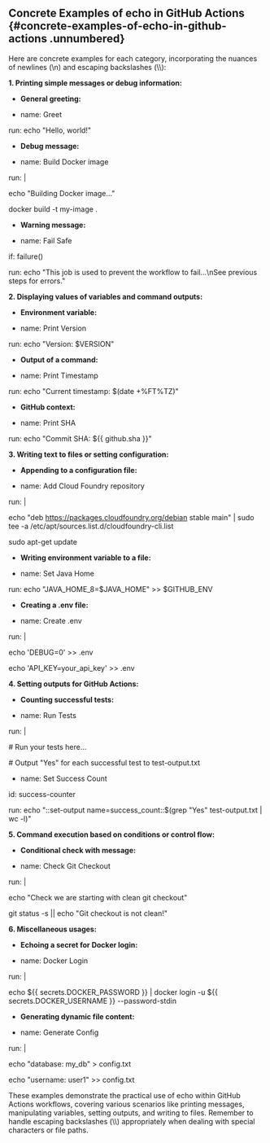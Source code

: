﻿## **Concrete Examples of echo in GitHub Actions** {#concrete-examples-of-echo-in-github-actions .unnumbered}

Here are concrete examples for each category, incorporating the nuances of newlines (\\n) and escaping backslashes (\\\\):

**1. Printing simple messages or debug information:**

- **General greeting:**

- name: Greet

run: echo \"Hello, world!\"

- **Debug message:**

- name: Build Docker image

run: \|

echo \"Building Docker image\...\"

docker build -t my-image .

- **Warning message:**

- name: Fail Safe

if: failure()

run: echo \"This job is used to prevent the workflow to fail\...\\nSee previous steps for errors.\"

**2. Displaying values of variables and command outputs:**

- **Environment variable:**

- name: Print Version

run: echo \"Version: \$VERSION\"

- **Output of a command:**

- name: Print Timestamp

run: echo \"Current timestamp: \$(date +%FT%TZ)\"

- **GitHub context:**

- name: Print SHA

run: echo \"Commit SHA: \${{ github.sha }}\"

**3. Writing text to files or setting configuration:**

- **Appending to a configuration file:**

- name: Add Cloud Foundry repository

run: \|

echo \"deb https://packages.cloudfoundry.org/debian stable main\" \| sudo tee -a /etc/apt/sources.list.d/cloudfoundry-cli.list

sudo apt-get update

- **Writing environment variable to a file:**

- name: Set Java Home

run: echo \"JAVA_HOME_8=\$JAVA_HOME\" \>\> \$GITHUB_ENV

- **Creating a .env file:**

- name: Create .env

run: \|

echo \'DEBUG=0\' \>\> .env

echo \'API_KEY=your_api_key\' \>\> .env

**4. Setting outputs for GitHub Actions:**

- **Counting successful tests:**

- name: Run Tests

run: \|

\# Run your tests here\...

\# Output \"Yes\" for each successful test to test-output.txt

- name: Set Success Count

id: success-counter

run: echo \"::set-output name=success_count::\$(grep \"Yes\" test-output.txt \| wc -l)\"

**5. Command execution based on conditions or control flow:**

- **Conditional check with message:**

- name: Check Git Checkout

run: \|

echo \"Check we are starting with clean git checkout\"

git status -s \|\| echo \"Git checkout is not clean!\"

**6. Miscellaneous usages:**

- **Echoing a secret for Docker login:**

- name: Docker Login

run: \|

echo \${{ secrets.DOCKER_PASSWORD }} \| docker login -u \${{ secrets.DOCKER_USERNAME }} \--password-stdin

- **Generating dynamic file content:**

- name: Generate Config

run: \|

echo \"database: my_db\" \> config.txt

echo \"username: user1\" \>\> config.txt

These examples demonstrate the practical use of echo within GitHub Actions workflows, covering various scenarios like printing messages, manipulating variables, setting outputs, and writing to files. Remember to handle escaping backslashes (\\\\) appropriately when dealing with special characters or file paths.
